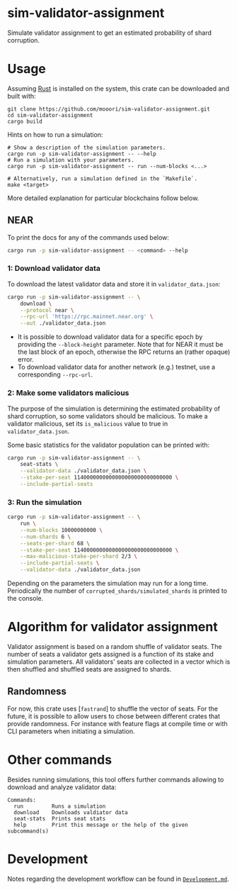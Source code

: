 # sim-validator-assignment

Simulate validator assignment to get an estimated probability of shard corruption.

# Usage

Assuming [Rust](https://www.rust-lang.org/tools/install) is installed on the system, this crate can be downloaded and built with:

```
git clone https://github.com/mooori/sim-validator-assignment.git
cd sim-validator-assignment
cargo build
```

Hints on how to run a simulation:

```
# Show a description of the simulation parameters.
cargo run -p sim-validator-assignment -- --help
# Run a simulation with your parameters.
cargo run -p sim-validator-assignment -- run --num-blocks <...>

# Alternatively, run a simulation defined in the `Makefile`.
make <target>
```

More detailed explanation for particular blockchains follow below.

## NEAR

To print the docs for any of the commands used below:

```bash
cargo run -p sim-validator-assignment -- <command> --help
```

### 1: Download validator data

To download the latest validator data and store it in `validator_data.json`:

```bash
cargo run -p sim-validator-assignment -- \
	download \
	--protocol near	\
	--rpc-url 'https://rpc.mainnet.near.org' \
	--out ./validator_data.json
```

- It is possible to download validator data for a specific epoch by providing the `--block-height` parameter. Note that for NEAR it must be the last block of an epoch, otherwise the RPC returns an (rather opaque) error.
- To download validator data for another network (e.g.) testnet, use a corresponding `--rpc-url`.

### 2: Make some validators malicious

The purpose of the simulation is determining the estimated probability of shard corruption, so some validators should be malicious. To make a validator malicious, set its `is_malicious` value to true in `validator_data.json`.

Some basic statistics for the validator population can be printed with:

```bash
cargo run -p sim-validator-assignment -- \
	seat-stats \
	--validator-data ./validator_data.json \
	--stake-per-seat 1140000000000000000000000000000 \
	--include-partial-seats
```

### 3: Run the simulation

```bash
cargo run -p sim-validator-assignment -- \
	run \
	--num-blocks 10000000000 \
	--num-shards 6 \
	--seats-per-shard 68 \
	--stake-per-seat 1140000000000000000000000000000 \
	--max-malicious-stake-per-shard 2/3 \
	--include-partial-seats \
	--validator-data ./validator_data.json
```

Depending on the parameters the simulation may run for a long time. Periodically the number of `corrupted_shards/simulated_shards` is printed to the console.

# Algorithm for validator assignment

Validator assignment is based on a random shuffle of validator seats. The number of seats a validator gets assigned is a function of its stake and simulation parameters. All validators' seats are collected in a vector which is then shuffled and shuffled seats are assigned to shards.

## Randomness

For now, this crate uses [`fastrand`] to shuffle the vector of seats. For the future, it is possible to allow users to chose between different crates that provide randomness. For instance with feature flags at compile time or with CLI parameters when initiating a simulation.

# Other commands

Besides running simulations, this tool offers further commands allowing to download and analyze validator data:

```
Commands:
  run         Runs a simulation
  download    Downloads valdiator data
  seat-stats  Prints seat stats
  help        Print this message or the help of the given subcommand(s)
```

# Development

Notes regarding the development workflow can be found in [`Development.md`](./Development.md).
